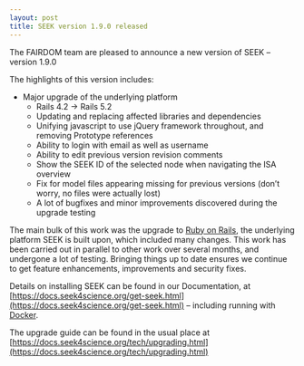 ```yaml
---
layout: post
title: SEEK version 1.9.0 released
---
```


The FAIRDOM team are pleased to announce a new version of SEEK – version 1.9.0

The highlights of this version includes:

* Major upgrade of the underlying platform
  * Rails 4.2 → Rails 5.2
  * Updating and replacing affected libraries and dependencies
  * Unifying javascript to use jQuery framework throughout, and removing Prototype references
  * Ability to login with email as well as username
  * Ability to edit previous version revision comments
  * Show the SEEK ID of the selected node when navigating the ISA overview
  * Fix for model files appearing missing for previous versions (don’t worry, no files were actually lost)
  * A lot of bugfixes and minor improvements discovered during the upgrade testing

The main bulk of this work was the upgrade to [Ruby on Rails](https://rubyonrails.org/), the underlying platform SEEK is built upon, which included many changes. This work has been carried out in parallel to other work over several months, and undergone a lot of testing. Bringing things up to date ensures we continue to get feature enhancements, improvements and security fixes.

Details on installing SEEK can be found in our Documentation, at [https://docs.seek4science.org/get-seek.html](https://docs.seek4science.org/get-seek.html) – including running with [Docker](https://www.docker.com/).

The upgrade guide can be found in the usual place at [https://docs.seek4science.org/tech/upgrading.html](https://docs.seek4science.org/tech/upgrading.html)